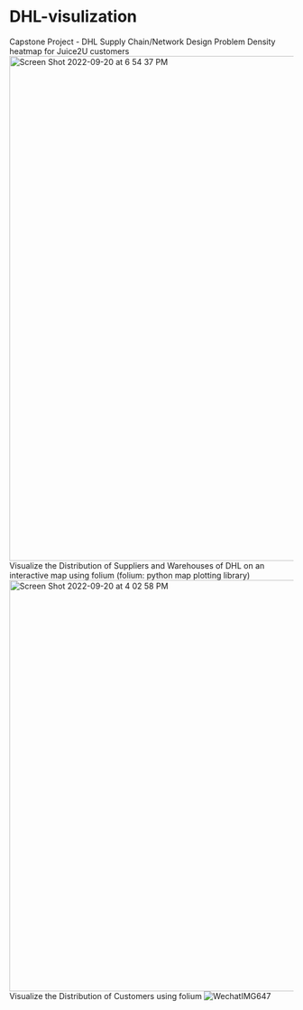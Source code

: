 # DHL-visulization
Capstone Project - DHL Supply Chain/Network Design Problem
Density heatmap for Juice2U customers
<img width="895" alt="Screen Shot 2022-09-20 at 6 54 37 PM" src="https://user-images.githubusercontent.com/91159549/191378940-ea661356-50ad-43b1-aa84-5f82ec456229.png">
Visualize the Distribution of Suppliers and Warehouses of DHL on an interactive map using folium (folium: python map plotting library) 
<img width="729" alt="Screen Shot 2022-09-20 at 4 02 58 PM" src="https://user-images.githubusercontent.com/91159549/191379054-bbb0d008-f78f-4700-a8c2-7afa9c25f84a.png">
Visualize the Distribution of Customers using folium
![WechatIMG647](https://user-images.githubusercontent.com/91159549/191379105-6e2af0e5-cb59-4025-b53f-786169b99103.jpeg)

